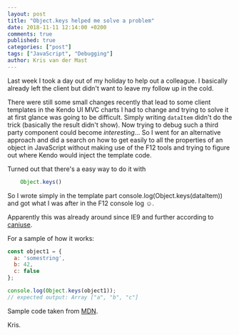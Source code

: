```yaml
---
layout: post
title: "Object.keys helped me solve a problem"
date: 2018-11-11 12:14:00 +0200
comments: true
published: true
categories: ["post"]
tags: ["JavaScript", "Debugging"]
author: Kris van der Mast
---
```

Last week I took a day out of my holiday to help out a colleague. I basically already left the client but didn't want to leave my follow up in the cold.  

There were still some small changes recently that lead to some client templates in the Kendo UI MVC charts I had to change and trying to solve it at first glance was going to be difficult. Simply writing `dataItem` didn't do the trick (basically the result didn't show). Now trying to debug such a third party component could become _interesting_... So I went for an alternative approach and did a search on how to get easily to all the properties of an object in JavaScript without making use of the F12 tools and trying to figure out where Kendo would inject the template code.  

Turned out that there's a easy way to do it with

```javascript
    Object.keys()
```

So I wrote simply in the template part console.log(Object.keys(dataItem)) and got what I was after in the F12 console log :relaxed:.

Apparently this was already around since IE9 and further according to [caniuse](http://kangax.github.io/compat-table/es5/#test-Object.keys).  

For a sample of how it works:

```javascript
const object1 = {
  a: 'somestring',
  b: 42,
  c: false
};

console.log(Object.keys(object1));
// expected output: Array ["a", "b", "c"]
```
Sample code taken from [MDN](https://developer.mozilla.org/en-US/docs/Web/JavaScript/Reference/Global_Objects/Object/keys).


Kris.